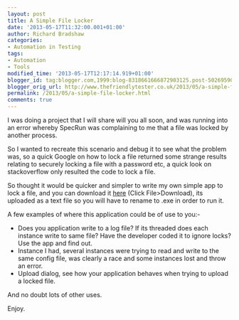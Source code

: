 ```yaml
---
layout: post
title: A Simple File Locker
date: '2013-05-17T11:32:00.001+01:00'
author: Richard Bradshaw
categories:
- Automation in Testing
tags:
- Automation
- Tools
modified_time: '2013-05-17T12:17:14.919+01:00'
blogger_id: tag:blogger.com,1999:blog-8318661666872903125.post-5026959054289246931
blogger_orig_url: http://www.thefriendlytester.co.uk/2013/05/a-simple-file-locker.html
permalink: /2013/05/a-simple-file-locker.html
comments: true
---
```


I was doing a project that I will share will you all soon, and was running into an error whereby SpecRun was complaining to me that a file was locked by another process.  

So I wanted to recreate this scenario and debug it to see what the problem was, so a quick Google on how to lock a file returned some strange results relating to securely locking a file with a password etc, a quick look on stackoverflow only resulted the code to lock a file.  

So thought it would be quicker and simpler to write my own simple app to lock a file, and you can download it [here](https://docs.google.com/file/d/0B11AaEUdgzxgYldxb0dGNEROT28/edit?usp=sharing) (Click File>Download), its uploaded as a text file so you will have to rename to .exe in order to run it.  

A few examples of where this application could be of use to you:-  

*   Does you application write to a log file? If its threaded does each instance write to same file? Have the developer coded it to ignore locks? Use the app and find out.
*   Instance I had, several instances were trying to read and write to the same config file, was clearly a race and some instances lost and throw an error.
*   Upload dialog, see how your application behaves when trying to upload a locked file.

And no doubt lots of other uses.

Enjoy.